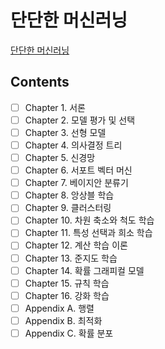 # 단단한 머신러닝
[단단한 머신러닝](http://www.kyobobook.co.kr/product/detailViewKor.laf?ejkGb=KOR&mallGb=KOR&barcode=9791188621989&orderClick=LEa&Kc=)

## Contents
- [ ] Chapter 1. 서론  
- [ ] Chapter 2. 모델 평가 및 선택   
- [ ] Chapter 3. 선형 모델  
- [ ] Chapter 4. 의사결정 트리  
- [ ] Chapter 5. 신경망  
- [ ] Chapter 6. 서포트 벡터 머신  
- [ ] Chapter 7. 베이지안 분류기  
- [ ] Chapter 8. 앙상블 학습  
- [ ] Chapter 9. 클러스터링  
- [ ] Chapter 10. 차원 축소와 척도 학습  
- [ ] Chapter 11. 특성 선택과 희소 학습  
- [ ] Chapter 12. 계산 학습 이론  
- [ ] Chapter 13. 준지도 학습  
- [ ] Chapter 14. 확률 그래피컬 모델  
- [ ] Chapter 15. 규칙 학습  
- [ ] Chapter 16. 강화 학습  
- [ ] Appendix A. 행렬  
- [ ] Appendix B. 최적화  
- [ ] Appendix C. 확률 분포  